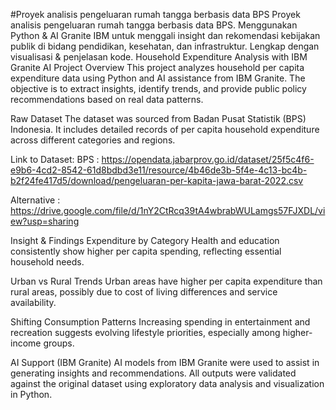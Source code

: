 #Proyek analisis pengeluaran rumah tangga berbasis data BPS
Proyek analisis pengeluaran rumah tangga berbasis data BPS. Menggunakan Python &amp; AI Granite IBM untuk menggali insight dan rekomendasi kebijakan publik di bidang pendidikan, kesehatan, dan infrastruktur. Lengkap dengan visualisasi &amp; penjelasan kode.
Household Expenditure Analysis with IBM Granite AI
Project Overview
This project analyzes household per capita expenditure data using Python and AI assistance from IBM Granite. The objective is to extract insights, identify trends, and provide public policy recommendations based on real data patterns.

Raw Dataset
The dataset was sourced from Badan Pusat Statistik (BPS) Indonesia. It includes detailed records of per capita household expenditure across different categories and regions.

Link to Dataset: 
BPS : https://opendata.jabarprov.go.id/dataset/25f5c4f6-e9b6-4cd2-8542-61d8bdbd3e11/resource/4b46de3b-5f4e-4c13-bc4b-b2f24fe417d5/download/pengeluaran-per-kapita-jawa-barat-2022.csv

Alternative : https://drive.google.com/file/d/1nY2CtRcq39tA4wbrabWULamgs57FJXDL/view?usp=sharing

Insight & Findings
Expenditure by Category
Health and education consistently show higher per capita spending, reflecting essential household needs.

Urban vs Rural Trends
Urban areas have higher per capita expenditure than rural areas, possibly due to cost of living differences and service availability.

Shifting Consumption Patterns
Increasing spending in entertainment and recreation suggests evolving lifestyle priorities, especially among higher-income groups.

AI Support (IBM Granite)
AI models from IBM Granite were used to assist in generating insights and recommendations. All outputs were validated against the original dataset using exploratory data analysis and visualization in Python.

